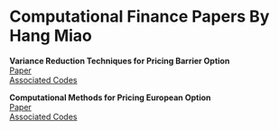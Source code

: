 # Computational Finance Papers By Hang Miao

**Variance Reduction Techniques for Pricing Barrier Option**  
[Paper](Variance_Reduction_Techniques_for_Pricing_Barrier_Option.pdf)  
[Associated Codes](BarrierOption/)  

**Computational Methods for Pricing European Option**  
[Paper](Computational_Methods_for_Pricing_European_Option.pdf)  
[Associated Codes](EuropeanOption/)  
